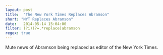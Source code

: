 ```yaml
---
layout: post
title:  "The New York Times Replaces Abramson"
short: "NYT Replaces Abramson"
date:   2014-05-14 15:04:00
filter: (?i)(?=.*replace)abramson
regex: true
---
```


Mute news of Abramson being replaced as editor of the New York Times.
